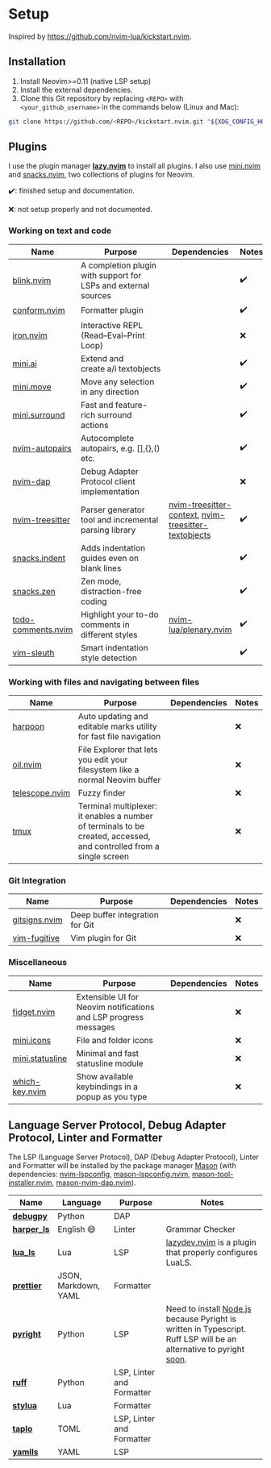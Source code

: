 # Setup

Inspired by <https://github.com/nvim-lua/kickstart.nvim>.

## Installation

1. Install Neovim>=0.11 (native LSP setup)
1. Install the external dependencies.
1. Clone this Git repository by replacing `<REPO>` with `<your_github_username>` in the commands below (Linux and Mac):

```sh
git clone https://github.com/<REPO>/kickstart.nvim.git "${XDG_CONFIG_HOME:-$HOME/.config}"/nvim
```

## Plugins

I use the plugin manager [**lazy.nvim**](https://github.com/folke/lazy.nvim) to install all plugins. I also use [mini.nvim](https://github.com/echasnovski/mini.nvim) and [snacks.nvim](https://github.com/folke/snacks.nvim/tree/main?tab=readme-ov-file), two collections of plugins for Neovim.

✔️: finished setup and documentation.

❌: not setup properly and not documented.

### Working on text and code

| Name                                                                                          | Purpose                                                        | Dependencies                                                                                                                                                                         | Notes |
| --------------------------------------------------------------------------------------------- | -------------------------------------------------------------- | ------------------------------------------------------------------------------------------------------------------------------------------------------------------------------------ | ----- |
| [blink.nvim](https://github.com/Saghen/blink.cmp)                                             | A completion plugin with support for LSPs and external sources |                                                                                                                                                                                      | ✔️    |
| [conform.nvim](https://github.com/stevearc/conform.nvim)                                      | Formatter plugin                                               |                                                                                                                                                                                      | ✔️    |
| [iron.nvim](https://github.com/Vigemus/iron.nvim)                                             | Interactive REPL (Read–Eval–Print Loop)                        |                                                                                                                                                                                      | ❌    |
| [mini.ai](https://github.com/echasnovski/mini.nvim/blob/main/readmes/mini-ai.md)              | Extend and create a/i textobjects                              |                                                                                                                                                                                      | ✔️    |
| [mini.move](https://github.com/echasnovski/mini.nvim/blob/main/readmes/mini-move.md#features) | Move any selection in any direction                            |                                                                                                                                                                                      | ✔️    |
| [mini.surround](https://github.com/echasnovski/mini.nvim/blob/main/readmes/mini-surround.md)  | Fast and feature-rich surround actions                         |                                                                                                                                                                                      | ✔️    |
| [nvim-autopairs](https://github.com/windwp/nvim-autopairs)                                    | Autocomplete autopairs, e.g. [],{},() etc.                     |                                                                                                                                                                                      | ✔️    |
| [nvim-dap](https://github.com/mfussenegger/nvim-dap)                                          | Debug Adapter Protocol client implementation                   |                                                                                                                                                                                      | ❌    |
| [nvim-treesitter](https://github.com/nvim-treesitter/nvim-treesitter)                         | Parser generator tool and incremental parsing library          | [nvim-treesitter-context](https://github.com/nvim-treesitter/nvim-treesitter-context), [nvim-treesitter-textobjects](https://github.com/nvim-treesitter/nvim-treesitter-textobjects) | ✔️    |
| [snacks.indent](https://github.com/folke/snacks.nvim/blob/main/docs/indent.md)                | Adds indentation guides even on blank lines                    |                                                                                                                                                                                      | ✔️    |
| [snacks.zen](https://github.com/folke/snacks.nvim/blob/main/docs/zen.md)                      | Zen mode, distraction-free coding                              |                                                                                                                                                                                      | ✔️    |
| [todo-comments.nvim](https://github.com/folke/todo-comments.nvim)                             | Highlight your to-do comments in different styles              | [nvim-lua/plenary.nvim](https://github.com/folke/todo-comments.nvim)                                                                                                                 | ✔️    |
| [vim-sleuth](https://github.com/tpope/vim-sleuth)                                             | Smart indentation style detection                              |                                                                                                                                                                                      | ✔️    |

### Working with files and navigating between files

| Name                                                               | Purpose                                                                                                             | Dependencies | Notes |
| ------------------------------------------------------------------ | ------------------------------------------------------------------------------------------------------------------- | ------------ | ----- |
| [harpoon](https://github.com/ThePrimeagen/harpoon/tree/harpoon2)   | Auto updating and editable marks utility for fast file navigation                                                   |              | ❌    |
| [oil.nvim](https://github.com/stevearc/oil.nvim)                   | File Explorer that lets you edit your filesystem like a normal Neovim buffer                                        |              | ❌    |
| [telescope.nvim](https://github.com/nvim-telescope/telescope.nvim) | Fuzzy finder                                                                                                        |              | ❌    |
| [tmux](https://github.com/tmux/tmux)                               | Terminal multiplexer: it enables a number of terminals to be created, accessed, and controlled from a single screen |              | ❌    |

### Git Integration

| Name                                                        | Purpose                         | Dependencies | Notes |
| ----------------------------------------------------------- | ------------------------------- | ------------ | ----- |
| [gitsigns.nvim](https://github.com/lewis6991/gitsigns.nvim) | Deep buffer integration for Git |              | ❌    |
| [vim-fugitive](https://github.com/tpope/vim-fugitive)       | Vim plugin for Git              |              | ❌    |

### Miscellaneous

| Name                                                                                             | Purpose                                                          | Dependencies | Notes |
| ------------------------------------------------------------------------------------------------ | ---------------------------------------------------------------- | ------------ | ----- |
| [fidget.nvim](https://github.com/j-hui/fidget.nvim)                                              | Extensible UI for Neovim notifications and LSP progress messages |              | ❌    |
| [mini.icons](https://github.com/echasnovski/mini.nvim/blob/main/readmes/mini-icons.md)           | File and folder icons                                            |              | ❌    |
| [mini.statusline](https://github.com/echasnovski/mini.nvim/blob/main/readmes/mini-statusline.md) | Minimal and fast statusline module                               |              | ❌    |
| [which-key.nvim](https://github.com/folke/which-key.nvim)                                        | Show available keybindings in a popup as you type                |              | ❌    |

## Language Server Protocol, Debug Adapter Protocol, Linter and Formatter

The LSP (Language Server Protocol), DAP (Debug Adapter Protocol), Linter and Formatter will be installed by the package manager [Mason](https://github.com/williamboman/mason.nvim) (with dependencies: [nvim-lspconfig](https://github.com/neovim/nvim-lspconfig), [mason-lspconfig.nvim](https://github.com/williamboman/mason-lspconfig.nvim), [mason-tool-installer.nvim](https://github.com/WhoIsSethDaniel/mason-tool-installer.nvim), [mason-nvim-dap.nvim](https://github.com/jay-babu/mason-nvim-dap.nvim)).

| Name                                                                   | Language             | Purpose                   | Notes                                                                                                                                                                                                                                                                             |
| ---------------------------------------------------------------------- | -------------------- | ------------------------- | --------------------------------------------------------------------------------------------------------------------------------------------------------------------------------------------------------------------------------------------------------------------------------- |
| [**debugpy**](https://github.com/microsoft/debugpy)                    | Python               | DAP                       |                                                                                                                                                                                                                                                                                   |
| [**harper_ls**](https://github.com/automattic/harper)                  | English :smile:      | Linter                    | Grammar Checker                                                                                                                                                                                                                                                                   |
| [**lua_ls**](https://github.com/LuaLS/lua-language-server)             | Lua                  | LSP                       | [lazydev.nvim](https://github.com/folke/lazydev.nvim) is a plugin that properly configures LuaLS.                                                                                                                                                                                 |
| [**prettier**](https://github.com/prettier/prettier)                   | JSON, Markdown, YAML | Formatter                 |                                                                                                                                                                                                                                                                                   |
| [**pyright**](https://github.com/Microsoft/pyright)                    | Python               | LSP                       | Need to install [Node.js](https://github.com/nodesource/distributions?tab=readme-ov-file#debian-and-ubuntu-based-distributions) because Pyright is written in Typescript. Ruff LSP will be an alternative to pyright [soon](https://github.com/astral-sh/ruff/discussions/16455). |
| [**ruff**](https://github.com/astral-sh/ruff)                          | Python               | LSP, Linter and Formatter |                                                                                                                                                                                                                                                                                   |
| [**stylua**](https://github.com/JohnnyMorganz/StyLua)                  | Lua                  | Formatter                 |                                                                                                                                                                                                                                                                                   |
| [**taplo**](https://github.com/tamasfe/taplo/tree/master)              | TOML                 | LSP, Linter and Formatter |                                                                                                                                                                                                                                                                                   |
| [**yamlls**](https://github.com/redhat-developer/yaml-language-server) | YAML                 | LSP                       |                                                                                                                                                                                                                                                                                   |
